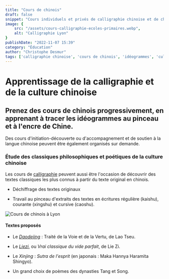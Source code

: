 ```yaml
---
title: "Cours de chinois"
draft: false
snippet: "Cours individuels et privés de calligraphie chinoise et de chinois."
image: {
    src: "/assets/cours-calligraphie-ecoles-primaires.webp",
    alt: "Calligraphie Lyon"
}
publishDate: "2022-11-07 15:39"
category: "Éducation"
author: "Christophe Desmur"
tags: ['calligraphie chinoise', 'cours de chinois', 'idéogrammes', 'culture chinoise', 'philosophie chinoise', 'poésie chinoise', 'Daodejing', 'Liezi', 'Xinjing', 'dynasties Tang et Song']
---
```

# Apprentissage de la calligraphie et de la culture chinoise

## Prenez des **cours de chinois** progressivement, en apprenant à tracer les idéogrammes au pinceau et à l'encre de Chine.



Des cours d'initiation-découverte ou d'accompagnement et de soutien à la langue chinoise peuvent être également organisés sur demande.



### Étude des classiques philosophiques et poétiques de la culture chinoise



Les cours de [calligraphie](shodo-voie-pinceau.md) peuvent aussi être l'occasion de découvrir des textes classiques les plus connus à partir du texte original en chinois.



- Déchiffrage des textes originaux

- Travail au pinceau d'extraits des textes en écritures régulière (kaishu), courante (xingshu) et cursive (caoshu).



![Cours de chinois à Lyon](/assets/cours-de-chinois.webp)



#### Textes proposés



- Le _[Daodejing](https://fr.wikipedia.org/wiki/Tao_T%C3%B6_King)_ : Traité de la Voie et de la Vertu, de Lao Tseu.

- Le _[Liezi](https://fr.wikipedia.org/wiki/Lie_Zi)_, ou _Vrai classique du vide parfait_, de Lie Zi.

- Le _Xinjing_ : _Sutra de l'esprit_ (en japonais : Maka Hannya Haramita Shingyo).

- Un grand choix de poèmes des dynasties Tang et Song.
